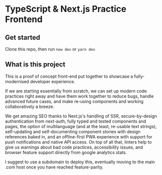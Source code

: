 # TypeScript & Next.js Practice Frontend

## Get started

Clone this repo, then run `now dev` or `yarn dev`

## What is this project

This is a proof of concept front-end put together to showcase a fully-modernised
developer experience.

If we are starting essentially from scratch, we can set up modern code
practices right away and have them work together to reduce bugs, handle
advanced future cases, and make re-using components and working
collaboratively a breeze.

We get amazing SEO thanks to Next.js's handling of SSR, secure-by-design
authentication from next-auth, fully typed and tested components and
pages, the option of multilanguage (and at the least, re-usable text
strings), self-updating and self-documenting component stories with
design references baked in, and an offline-first PWA experience with
support for push notifications and native API access. On top of all that,
linters help to give us warnings about bad code practices, accessibility
issues, and browser feature support directly from google analytics stats.

I suggest to use a subdomain to deploy this, eventually moving to the main
.com host once you have reached feature-parity.
